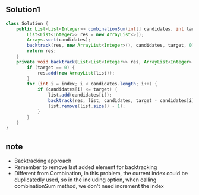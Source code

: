 ## Solution1
``` java
class Solution {
    public List<List<Integer>> combinationSum(int[] candidates, int target) {
        List<List<Integer>> res = new ArrayList<>();
        Arrays.sort(candidates);
        backtrack(res, new ArrayList<Integer>(), candidates, target, 0);
        return res;
    }
    private void backtrack(List<List<Integer>> res, ArrayList<Integer> list, int[] candidates, int target, int index) {
        if (target == 0) {
            res.add(new ArrayList(list));
        }
        for (int i = index; i < candidates.length; i++) {
            if (candidates[i] <= target) {
                list.add(candidates[i]);
                backtrack(res, list, candidates, target - candidates[i], i);
                list.remove(list.size() - 1);
            }
        }
    }
}
```

## note
* Backtracking approach 
* Remember to remove last added element for backtracking 
* Different from Combination, in this problem, the current index could be duplicatedly used, so in the including option, 
when calling combinationSum method, we don't need increment the index
